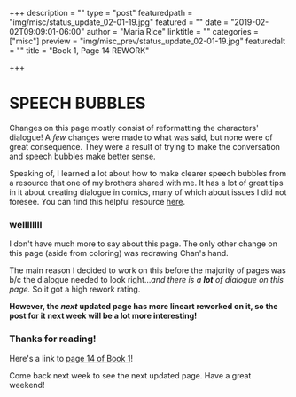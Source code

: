 +++
description = ""
type = "post"
featuredpath = "img/misc/status_update_02-01-19.jpg"
featured = ""
date = "2019-02-02T09:09:01-06:00"
author = "Maria Rice"
linktitle = ""
categories = ["misc"]
preview = "img/misc_prev/status_update_02-01-19.jpg"
featuredalt = ""
title = "Book 1, Page 14 REWORK"

+++

# SPEECH BUBBLES

Changes on this page mostly consist of reformatting the characters' dialogue! A _few_ changes 
were made to what was said, but none were of great consequence. They were a result of trying to 
make the conversation and speech bubbles make better sense. 

Speaking of, I learned a lot about how to make clearer speech bubbles from a resource that one 
of my brothers shared with me. It has a lot of great tips in it about creating dialogue in comics, 
many of which about issues I did not foresee. You can find this helpful resource [here](http://www.blambot.com/articles_tips.shtml). 

### wellllllll

I don't have much more to say about this page. The only other change on this page (aside from coloring) 
was redrawing Chan's hand. 

The main reason I decided to work on this before the majority of pages was b/c the dialogue needed to look
right..._and there is a **lot** of dialogue on this page._ So it got a high rework rating. 

**However, the _next_ updated page has more lineart reworked on it, so the post for it next week will be a 
lot more interesting!**

### Thanks for reading!

Here's a link to [page 14 of Book 1](https://mcrice123.github.io/morphic/blog/book-1-page-14/)!

Come back next week to see the next updated page. Have a great weekend!
